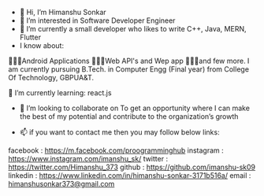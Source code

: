 - 👋 Hi, I’m Himanshu Sonkar
- 👀 I’m interested in Software Developer Engineer  
- 🌱 I’m currently a small developer who likes to write C++, Java, MERN, Flutter
- I know about:

👨🏻‍💻Android Applications
👨🏻‍💻Web API's and Wep app
🧑🏽‍💻and few more.
I am currently pursuing B.Tech. in Computer Engg (Final year) from College Of Technology, GBPUA&T.

🌱 I’m currently learning: react.js
- 💞️ I’m looking to collaborate on To get an opportunity where I can make the best of my
potential and contribute to the organization’s growth

- 📫 if you want to contact me then you may follow below links:

facebook : https://m.facebook.com/proogramminghub
instagram : https://www.instagram.com/imanshu_sk/
twitter : https://twitter.com/Himanshu_373
github : https://github.com/imanshu-sk09
linkedin : https://www.linkedin.com/in/himanshu-sonkar-3171b516a/
email : himanshusonkar373@gmail.com


<!---
imanshu-sk09/imanshu-sk09 is a ✨ special ✨ repository because its `README.md` (this file) appears on your GitHub profile.
You can click the Preview link to take a look at your changes.
--->
